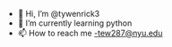 - 👋 Hi, I’m @tywenrick3
- 🌱 I’m currently learning python
- 📫 How to reach me -tew287@nyu.edu

<!---
tywenrick3/tywenrick3 is a ✨ special ✨ repository because its `README.md` (this file) appears on your GitHub profile.
You can click the Preview link to take a look at your changes.
--->
